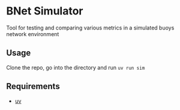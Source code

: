 # BNet Simulator

Tool for testing and comparing various metrics in a simulated buoys network environment

## Usage

Clone the repo, go into the directory and run `uv run sim`

## Requirements

- [uv](https://github.com/astral-sh/uv)